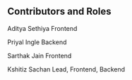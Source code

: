 ## Contributors and Roles


Aditya Sethiya
Frontend

Priyal Ingle
Backend

Sarthak Jain
Frontend

Kshitiz Sachan
Lead, Frontend, Backend